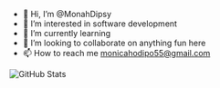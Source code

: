 - 👋 Hi, I’m @MonahDipsy
- 👀 I’m interested in software development 
- 🌱 I’m currently learning 
- 💞️ I’m looking to collaborate on anything fun here
- 📫 How to reach me monicahodipo55@gmail.com 

<!---
MonahDipsy/MonahDipsy is a ✨ special ✨ repository because its `README.md` (this file) appears on your GitHub profile.
You can click the Preview link to take a look at your changes.
--->
![GitHub Stats](https://github-readme-stats.vercel.app/api?username=MonahDipsy&theme=tokyonight)




